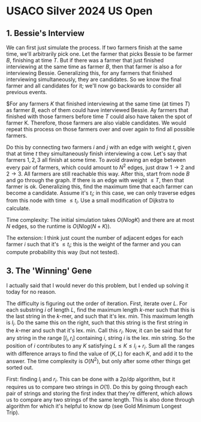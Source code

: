 # USACO Silver 2024 US Open

## 1. Bessie's Interview
We can first just simulate the process. If two farmers finish at the same time, we'll arbitrarily pick one. Let the farmer that picks Bessie to be farmer $B$, finishing at time $T$. But if there was a farmer that just finished interviewing at the same time as farmer $B$, then that farmer is also a for interviewing Bessie. Generalizing this, for any farmers that finished interviewing simultaneously, they are candidates. So we know the final farmer and all candidates for it; we'll now go backwards to consider all previous events.

$For any farmers $K$ that finished interviewing at the same time (at times $T$) as farmer $B$, each of them could have interviewed Bessie. Ay farmers that finished with those farmers before time $T$ could also have taken the spot of farmer K. Therefore, those farmers are also viable candidates. We would repeat this process on those farmers over and over again to find all possible farmers.

Do this by connecting two farmers $i$ and $j$ with an edge with weight $t$, given that at time $t$ they simultaneously finish interviewing a cow. Let's say that farmers $1,2,3$ all finish at some time. To avoid drawing an edge between every pair of farmers, which could amount to $N^2$ edges, just draw $1\rightarrow{2}$ and $2\rightarrow{3}$. All farmers are still reachable this way. After this, start from node $B$ and go through the graph. If there is an edge with weight $\le T$, then that farmer is ok. Generalizing this, find the maximum time that each farmer can become a candidate. Assume it's $t_i$; in this case, we can only traverse edges from this node with time $\le{t_i}$. Use a small modification of Dijkstra to calculate.

Time complexity: The initial simulation takes $O(NlogK)$ and there are at most $N$ edges, so the runtime is $O(Nlog(N+K))$.

The extension: I think just count the number of adjacent edges for each farmer $i$ such that it's $\le{t_i}$; this is the weight of the farmer and you can compute probability this way (but not tested).

## 3. The 'Winning' Gene
I actually said that I would never do this problem, but I ended up solving it today for no reason.

The difficulty is figuring out the order of iteration. First, iterate over $L$. For each substring $i$ of length $L$, find the maximum length $k$-mer such that this is the last string in the $k$-mer, and such that it's lex. min. This maximum length is $l_i$. Do the same this on the right, such that this string is the first string in the $k$-mer and such that it's lex. min. Call this $r_i$. Now, it can be said that for any string in the range [$l_i,r_i$] containing $i$, string $i$ is the lex. min string. So the position of $i$ contributes to any $K$ satisfying $L\le{K}\le{l_i+r_i}$. Sum all the ranges with difference arrays to find the value of $(K,L)$ for each $K$, and add it to the answer. The time complexity is $O(N^2)$, but only after some other things get sorted out.

First: finding $l_i$ and $r_i$. This can be done with a 2p/dp algorithm, but it requires us to compare two strings in $O(1)$. Do this by going through each pair of strings and storing the first index that they're different, which allows us to compare any two strings of the same length. This is also done through algorithm for which it's helpful to know dp (see Gold Minimum Longest Trip). 